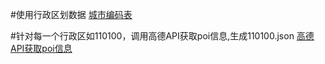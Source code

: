 #使用行政区划数据
[城市编码表](http://a.amap.com/lbs/static/zip/AMap_adcode_citycode.zip)

#针对每一个行政区如110100，调用高德API获取poi信息,生成110100.json
[高德API获取poi信息](https://restapi.amap.com/v3/config/district?keywords=110100&subdistrict=1&key=dc0b8c635b9ea4c1bd0d35716fd01f96)
